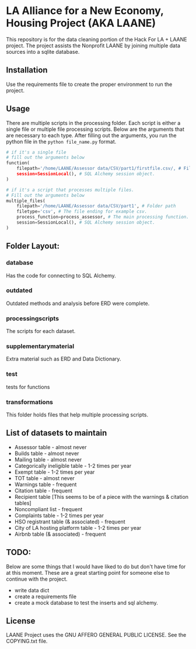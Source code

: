 # LA Alliance for a New Economy, Housing Project (AKA LAANE)
This repository is for the data cleaning portion of the Hack For LA + LAANE project. The project assists the Nonprofit LAANE by joining multiple data sources into a sqlite database.

## Installation
Use the requirements file to create the proper environment to run the project.

## Usage
There are multiple scripts in the processing folder. Each script is either a single file or multiple file processing scripts. Below are the arguments that are necessary to each type. After filling out the arguments, you run the python file in the `python file_name.py` format. 
```python
# if it's a single file
# fill out the arguments below
function(
    filepath='/home/LAANE/Assessor data/CSV/part1/firstfile.csv/, # File path.
    session=SessionLocal(), # SQL Alchemy session object.
)

# if it's a script that processes multiple files.
# Fill out the arguments below 
multiple_files(
    filepath='/home/LAANE/Assessor data/CSV/part1', # Folder path
    filetype='csv', # The file ending for example csv.
    process_function=process_assessor, # The main processing function.
    session=SessionLocal(), # SQL Alchemy session object.
)

```
## Folder Layout:
### database
Has the code for connecting to SQL Alchemy. 

### outdated
Outdated methods and analysis before ERD were complete. 

### processingscripts
The scripts for each dataset. 

### supplementarymaterial
Extra material such as ERD and Data Dictionary.

### test
tests for functions

### transformations
This folder holds files that help multiple processing scripts.

## List of datasets to maintain
* Assessor table - almost never
* Builds table - almost never
* Mailing table - almost never
* Categorically ineligible table - 1-2 times per year
* Exempt table - 1-2 times per year
* TOT table - almost never
* Warnings table - frequent
* Citation table - frequent
* Recipient table [This seems to be of a piece with the warnings & citation tables]
* Noncompliant list - frequent
* Complaints table - 1-2 times per year
* HSO registrant table (& associated) - frequent
* City of LA hosting platform table - 1-2 times per year
* Airbnb table (& associated) - frequent

## TODO:
Below are some things that I would have liked to do but don't have time for at this moment. These are a great starting point for someone else to continue with the project.
* write data dict
* create a requirements file
* create a mock database to test the inserts and sql alchemy.

## License
LAANE Project uses the GNU AFFERO GENERAL PUBLIC LICENSE.
See the COPYING.txt file.
